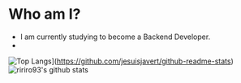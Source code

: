 # Who am I?

- I am currently studying to become a Backend Developer.
- 


![Top Langs](https://github-readme-stats.vercel.app/api/top-langs/?username=jesuisjavert&layout=compact)](https://github.com/jesuisjavert/github-readme-stats) ![ririro93's github stats](https://github-readme-stats.vercel.app/api?username=ririro93)
